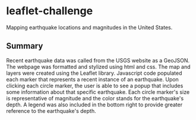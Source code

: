# leaflet-challenge
Mapping earthquake locations and magnitudes in the United States.

## Summary
Recent earthquake data was called from the USGS website as a GeoJSON. The webpage was formatted and stylized using html and css. The map and layers were created using
the Leaflet library. Javascript code populated each marker that represents a recent instance of an earthquake. Upon clicking each circle marker, the user is able to 
see a popup that includes some information about that specific earthquake. Each circle marker's size is representative of magnitude and the color stands for the earthquake's depth. A legend was also included in the bottom right to provide greater reference to the earthquake's depth.
